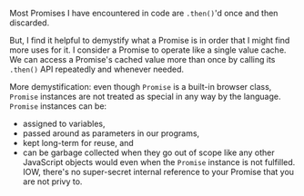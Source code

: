Most Promises I have encountered in code are `.then()`'d once and then
discarded.

But, I find it helpful to demystify what a Promise is in order that I might find
more uses for it.  I consider a Promise to operate like a single value cache.
We can access a Promise's cached value more than once by calling its `.then()`
API repeatedly and whenever needed.

More demystification:  even though `Promise` is a built-in browser class,
`Promise` instances are not treated as special in any way by the language.
`Promise` instances can be:

* assigned to variables,
* passed around as parameters in our programs,
* kept long-term for reuse, and
* can be garbage collected when they go out of scope like any other
  JavaScript objects would even when the `Promise` instance is not fulfilled.
  IOW, there's no super-secret internal reference to your Promise that you are
  not privy to.
